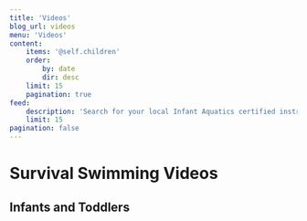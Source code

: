 ```yaml
---
title: 'Videos'
blog_url: videos
menu: 'Videos'
content:
    items: '@self.children'
    order:
        by: date
        dir: desc
    limit: 15
    pagination: true
feed:
    description: 'Search for your local Infant Aquatics certified instructors.'
    limit: 15
pagination: false
---
```


# Survival Swimming Videos
## Infants and Toddlers